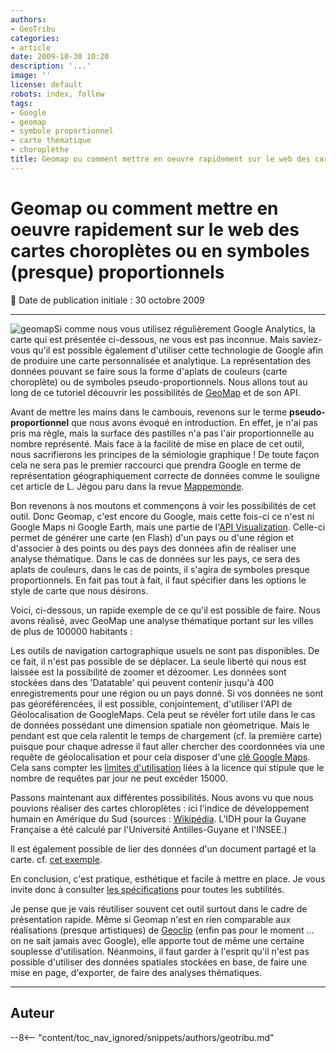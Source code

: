 ```yaml
---
authors:
- GeoTribu
categories:
- article
date: 2009-10-30 10:20
description: '...'
image: ''
license: default
robots: index, follow
tags:
- Google
- geomap
- symbole proportionnel
- carte thématique
- choroplèthe
title: Geomap ou comment mettre en oeuvre rapidement sur le web des cartes choroplètes ou en symboles (presque) proportionnels
---
```


# Geomap ou comment mettre en oeuvre rapidement sur le web des cartes choroplètes ou en symboles (presque) proportionnels


:calendar: Date de publication initiale : 30 octobre 2009


----

![geomap](http://88.191.39.115/fabien/geotribu/logos/visualization_geomap.png)Si comme nous vous utilisez régulièrement Google Analytics, la carte qui est présentée ci-dessous, ne vous est pas inconnue. Mais saviez-vous qu'il est possible également d'utiliser cette technologie de Google afin de produire une carte personnalisée et analytique. La représentation des données pouvant se faire sous la forme d'aplats de couleurs (carte choroplète) ou de symboles pseudo-proportionnels. Nous allons tout au long de ce tutoriel découvrir les possibilités de [GeoMap](http://code.google.com/intl/fr/apis/visualization/documentation/gallery/geomap.html) et de son API.


Avant de mettre les mains dans le cambouis, revenons sur le terme **pseudo-proportionnel** que nous avons évoqué en introduction. En effet, je n'ai pas pris ma règle, mais la surface des pastilles n'a pas l'air proportionnelle au nombre représenté. Mais face à la facilité de mise en place de cet outil, nous sacrifierons les principes de la sémiologie graphique ! De toute façon cela ne sera pas le premier raccourci que prendra Google en terme de représentation géographiquement correcte de données comme le souligne cet article de L. Jégou paru dans la revue [Mappemonde](http://mappemonde.mgm.fr/num20/internet/int08401.html).


Bon revenons à nos moutons et commençons à voir les possibilités de cet outil. Donc Geomap, c'est encore du Google, mais cette fois-ci ce n'est ni Google Maps ni Google Earth, mais une partie de l'[API Visualization](http://code.google.com/intl/fr/apis/visualization/documentation/gallery/geomap.html). Celle-ci permet de générer une carte (en Flash) d'un pays ou d'une région et d'associer à des points ou des pays des données afin de réaliser une analyse thématique. Dans le cas de données sur les pays, ce sera des aplats de couleurs, dans le cas de points, il s'agira de symboles presque proportionnels. En fait pas tout à fait, il faut spécifier dans les options le style de carte que nous désirons.  

Voici, ci-dessous, un rapide exemple de ce qu'il est possible de faire. Nous avons réalisé, avec GeoMap une analyse thématique portant sur les villes de plus de 100000 habitants :







Les outils de navigation cartographique usuels ne sont pas disponibles. De ce fait, il n'est pas possible de se déplacer. La seule liberté qui nous est laissée est la possibilité de zoomer et dézoomer. Les données sont stockées dans des 'Datatable' qui peuvent contenir jusqu'à 400 enregistrements pour une région ou un pays donné.
Si vos données ne sont pas géoréférencées, il est possible, conjointement, d'utiliser l'API de Géolocalisation de GoogleMaps. Cela peut se révéler fort utile dans le cas de données possédant une dimension spatiale non géometrique. Mais le pendant est que cela ralentit le temps de chargement (cf. la première carte) puisque pour chaque adresse il faut aller chercher des coordonnées via une requête de géolocalisation et pour cela disposer d'une [clé Google Maps](http://code.google.com/intl/fr/apis/maps/signup.html). Cela sans compter les [limites d'utilisation](http://code.google.com/intl/fr/apis/maps/terms.html) liées à la licence qui stipule que le nombre de requêtes par jour ne peut excéder 15000.


Passons maintenant aux différentes possibilités. Nous avons vu que nous pouvions réaliser des cartes chloroplètes : ici l'indice de développement humain en Amérique du Sud (sources : [Wikipédia](http://fr.wikipedia.org/wiki/Classement_IDH_des_pays). L'IDH pour la Guyane Française a été calculé par l'Université Antilles-Guyane et l'INSEE.)



Il est également possible de lier des données d'un document partagé et la carte.
cf. [cet exemple](http://spreadsheets.google.com/pub?key=pCQbetd-CptHo44c-Bt43eg&gid=0).


En conclusion, c'est pratique, esthétique et facile à mettre en place. Je vous invite donc à consulter [les spécifications](http://code.google.com/intl/fr/apis/visualization/documentation/gallery/geomap.html) pour toutes les subtilités.  

Je pense que je vais réutiliser souvent cet outil surtout dans le cadre de présentation rapide.
Même si Geomap n'est en rien comparable aux réalisations (presque artistiques) de [Geoclip](http://www.geoclip.net/fr/) (enfin pas pour le moment ... on ne sait jamais avec Google), elle apporte tout de même une certaine souplesse d'utilisation. Néanmoins, il faut garder à l'esprit qu'il n'est pas possible d'utiliser des données spatiales stockées en base, de faire une mise en page, d'exporter, de faire des analyses thématiques.




----

## Auteur

--8<-- "content/toc_nav_ignored/snippets/authors/geotribu.md"
